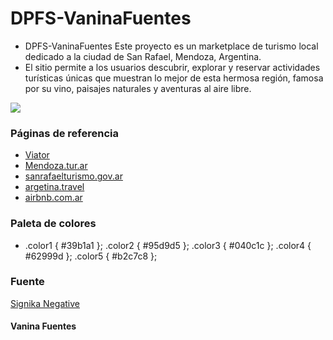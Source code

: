 # DPFS-VaninaFuentes
- DPFS-VaninaFuentes Este proyecto es un marketplace de turismo local dedicado a la ciudad de San Rafael, Mendoza, Argentina. 
- El sitio permite a los usuarios descubrir, explorar y reservar actividades turísticas únicas que muestran lo mejor de esta hermosa región, famosa por su vino, paisajes naturales y aventuras al aire libre. 

![](https://media.istockphoto.com/id/1433551081/es/foto/vista-superior-del-r%C3%ADo-atuel-rodeado-de-altas-rocas-y-monta%C3%B1as-san-rafael-mendoza-argentina.jpg?s=612x612&w=0&k=20&c=rlu5AEZK8cfFDBK5b1pvGs__2gzNnybY2wCVwZzIas0=)

### Páginas de referencia
- [Viator](https://www.viator.com/?m=28353&supag=122704388281&supca=12512866044&supsc=kwd-270303623&supai=504932286194&supdv=c&supnt=g&suplp=20019&supli=&supti=kwd-270303623&tsem=true&supci=kwd-270303623&supap1=&supap2=&supfi=&gad_source=1&gclid=CjwKCAiA1eO7BhATEiwAm0Ee-O9MbePRIklnTTN7s-Zhb84se3cfJdtFZF7FUJ17e2YubMJ17FG5jRoCHmcQAvD_BwE)
- [Mendoza.tur.ar](https://mendoza.tur.ar/)
- [sanrafaelturismo.gov.ar](https://sanrafaelturismo.gov.ar/)
- [argetina.travel](https://www.argentina.travel/)
- [airbnb.com.ar](https://www.airbnb.com.ar/a/discover?gclsrc=aw.ds&&c=.pi0.pk21718569008_170664059914&gad_source=1&gclid=CjwKCAiA1eO7BhATEiwAm0Ee-CI6hmS_nhepM2gCL2y-QpSs4hRYFnhDa738vGdaSe7jeSqWsXGPqxoCLaMQAvD_BwE&gclsrc=aw.ds)

### Paleta de colores
- .color1 { #39b1a1 };
.color2 { #95d9d5 };
.color3 { #040c1c };
.color4 { #62999d };
.color5 { #b2c7c8 };

### Fuente
[Signika Negative](https://fonts.google.com/specimen/Signika+Negative?categoryFilters=Sans+Serif:%2FSans%2FHumanist)
#### Vanina Fuentes